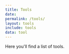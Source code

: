 ```yaml
---
title: Tools
date:
permalink: /tools/
layout: tools
include: tools
data: tool
---
```

Here you'll find a list of tools.